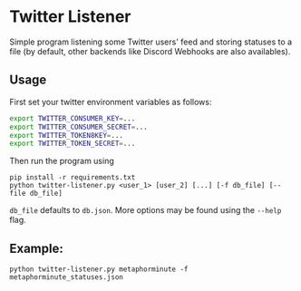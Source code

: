 # Twitter Listener
Simple program listening some Twitter users' feed and storing statuses to a file (by default, other backends like Discord Webhooks are also availables).

## Usage
First set your twitter environment variables as follows:
```bash
export TWITTER_CONSUMER_KEY=...
export TWITTER_CONSUMER_SECRET=...
export TWITTER_TOKEN8KEY=...
export TWITTER_TOKEN_SECRET=...
```
Then run the program using
```
pip install -r requirements.txt
python twitter-listener.py <user_1> [user_2] [...] [-f db_file] [--file db_file]
```
`db_file` defaults to `db.json`. More options may be found using the `--help` flag.
## Example:
```
python twitter-listener.py metaphorminute -f metaphorminute_statuses.json
```
